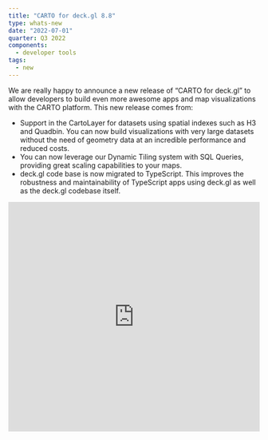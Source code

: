 ```yaml
---
title: "CARTO for deck.gl 8.8"
type: whats-new
date: "2022-07-01"
quarter: Q3 2022
components:
  - developer tools
tags:
  - new
---
```


We are really happy to announce a new release of “CARTO for deck.gl” to allow developers to build even more awesome apps and map visualizations with the CARTO platform. This new release comes from:

- Support in the CartoLayer for datasets using spatial indexes such as H3 and Quadbin. You can now build visualizations with very large datasets without the need of geometry data at an incredible performance and reduced costs.
- You can now leverage our Dynamic Tiling system with SQL Queries, providing great scaling capabilities to your maps.
- deck.gl code base is now migrated to TypeScript. This improves the robustness and maintainability of TypeScript apps using deck.gl as well as the deck.gl codebase itself.

<div class='video-wrapper'>
  <iframe src="https://player.vimeo.com/video/759208307?h=1cf5523cb0" width="100%" height="460" frameborder="0" allow="autoplay; fullscreen" allowfullscreen></iframe>
</div>